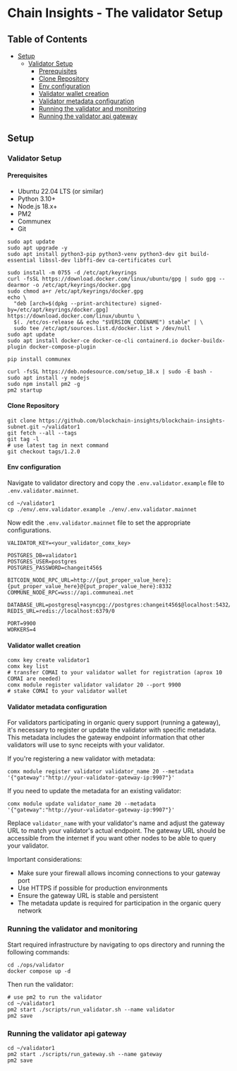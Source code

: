 # Chain Insights - The validator Setup

## Table of Contents
- [Setup](#setup)
  - [Validator Setup](#validator-setup)
    - [Prerequisites](#prerequisites)
    - [Clone Repository](#clone-repository)
    - [Env configuration](#env-configuration)
    - [Validator wallet creation](#validator-wallet-creation)
    - [Validator metadata configuration](#validator-metadata-configuration)
    - [Running the validator and monitoring](#running-the-validator-and-monitoring)
    - [Running the validator api gateway](#running-the-validator-api-gateway)

## Setup

### Validator Setup

#### Prerequisites

- Ubuntu 22.04 LTS (or similar)
- Python 3.10+
- Node.js 18.x+
- PM2
- Communex
- Git

```shell
sudo apt update
sudo apt upgrade -y
sudo apt install python3-pip python3-venv python3-dev git build-essential libssl-dev libffi-dev ca-certificates curl

sudo install -m 0755 -d /etc/apt/keyrings
curl -fsSL https://download.docker.com/linux/ubuntu/gpg | sudo gpg --dearmor -o /etc/apt/keyrings/docker.gpg
sudo chmod a+r /etc/apt/keyrings/docker.gpg
echo \
  "deb [arch=$(dpkg --print-architecture) signed-by=/etc/apt/keyrings/docker.gpg] https://download.docker.com/linux/ubuntu \
  $(. /etc/os-release && echo "$VERSION_CODENAME") stable" | \
  sudo tee /etc/apt/sources.list.d/docker.list > /dev/null
sudo apt update
sudo apt install docker-ce docker-ce-cli containerd.io docker-buildx-plugin docker-compose-plugin

pip install communex

curl -fsSL https://deb.nodesource.com/setup_18.x | sudo -E bash -
sudo apt install -y nodejs
sudo npm install pm2 -g
pm2 startup
```

#### Clone Repository

```shell
git clone https://github.com/blockchain-insights/blockchain-insights-subnet.git ~/validator1
git fetch --all --tags
git tag -l
# use latest tag in next command
git checkout tags/1.2.0
```

#### Env configuration

Navigate to validator directory and copy the `.env.validator.example` file to `.env.validator.mainnet`.
```shell
cd ~/validator1
cp ./env/.env.validator.example ./env/.env.validator.mainnet
```

Now edit the `.env.validator.mainnet` file to set the appropriate configurations.
```shell
VALIDATOR_KEY=<your_validator_comx_key>

POSTGRES_DB=validator1
POSTGRES_USER=postgres
POSTGRES_PASSWORD=changeit456$

BITCOIN_NODE_RPC_URL=http://{put_proper_value_here}:{put_proper_value_here}@{put_proper_value_here}:8332
COMMUNE_NODE_RPC=wss://api.communeai.net

DATABASE_URL=postgresql+asyncpg://postgres:changeit456$@localhost:5432/validator1
REDIS_URL=redis://localhost:6379/0

PORT=9900
WORKERS=4
```

#### Validator wallet creation

```shell
comx key create validator1
comx key list
# transfer COMAI to your validator wallet for registration (aprox 10 COMAI are needed)
comx module register validator validator 20 --port 9900
# stake COMAI to your validator wallet
```

#### Validator metadata configuration

For validators participating in organic query support (running a gateway), it's necessary to register or update the validator with specific metadata. This metadata includes the gateway endpoint information that other validators will use to sync receipts with your validator.

If you're registering a new validator with metadata:
```shell
comx module register validator validator_name 20 --metadata '{"gateway":"http://your-validator-gateway-ip:9907"}'
```

If you need to update the metadata for an existing validator:
```shell
comx module update validator_name 20 --metadata '{"gateway":"http://your-validator-gateway-ip:9907"}'
```

Replace `validator_name` with your validator's name and adjust the gateway URL to match your validator's actual endpoint. The gateway URL should be accessible from the internet if you want other nodes to be able to query your validator.

Important considerations:
- Make sure your firewall allows incoming connections to your gateway port
- Use HTTPS if possible for production environments
- Ensure the gateway URL is stable and persistent
- The metadata update is required for participation in the organic query network

### Running the validator and monitoring

Start required infrastructure by navigating to ops directory and running the following commands:
```shell
cd ./ops/validator
docker compose up -d
```

Then run the validator:
```shell
# use pm2 to run the validator
cd ~/validator1
pm2 start ./scripts/run_validator.sh --name validator
pm2 save
```

### Running the validator api gateway

```shell
cd ~/validator1
pm2 start ./scripts/run_gateway.sh --name gateway
pm2 save
```